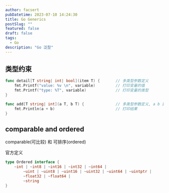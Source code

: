 ```yaml
---
author: facsert
pubDatetime: 2023-07-10 14:24:30
title: Go Generics
postSlug: ""
featured: false
draft: false
tags:
  - Go
description: "Go 泛型"
---
```


<!--
 * @Author       : facsert
 * @Date         : 2023-07-10 14:24:30
 * @LastEditTime : 2023-11-27 22:16:03
 * @Description  : edit description
-->

## 类型约束

```go
func detail[T string| int| bool](item T) {       // 多类型参数定义
    fmt.Printf("value: %v \n", variable)         // 打印变量的值
    fmt.Printf("type: %T", variable)             // 打印变量的类型
}

func add[T string| int](a T, b T) {              // 多类型参数定义, a b 类型相同, 且都为 string 或 int
    fmt.Println(a + b)                           // 打印结果
}
```

## comparable and ordered

comparable(可比较) 和 可排序(ordered)

官方定义

```go
type Ordered interface {
    ~int | ~int8 | ~int16 | ~int32 | ~int64 |
        ~uint | ~uint8 | ~uint16 | ~uint32 | ~uint64 | ~uintptr |
        ~float32 | ~float64 |
        ~string
}
```
